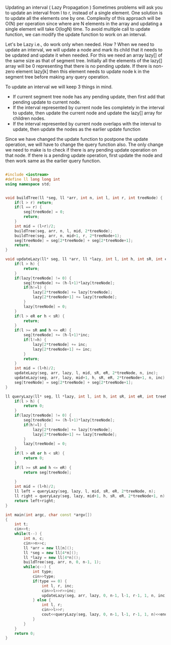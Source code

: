 Updating an interval ( Lazy Propagation )
Sometimes problems will ask you to update an interval from l to r, instead of a single element. One solution is to update all 
the elements one by one. Complexity of this approach will be O(N) per operation since where are N elements in the array and 
updating a single element will take O(logN) time.
To avoid multiple call to update function, we can modify the update function to work on an interval.

Let's be Lazy i.e., do work only when needed. How ? When we need to update an interval, we will update a node and mark its 
child that it needs to be updated and update it when needed. For this we need an array lazy[] of the same size as that of 
segment tree. Initially all the elements of the lazy[] array will be 0 representing that there is no pending update. If there 
is non-zero element lazy[k] then this element needs to update node k in the segment tree before making any query operation.

To update an interval we will keep 3 things in mind.

 - If current segment tree node has any pending update, then first add that pending update to current node.
 - If the interval represented by current node lies completely in the interval to update, then update the current node and 
 update the lazy[] array for children nodes.
 - If the interval represented by current node overlaps with the interval to update, then update the nodes as the earlier update 
 function
 
Since we have changed the update function to postpone the update operation, we will have to change the query function also. 
The only change we need to make is to check if there is any pending update operation on that node. If there is a pending update
operation, first update the node and then work same as the earlier query function.


```cpp

#include <iostream>
#define ll long long int
using namespace std;


void buildTree(ll *seg, ll *arr, int n, int l, int r, int treeNode) {
	if(l > r) return;
	if(l == r) {
		seg[treeNode] = 0;
		return;
	}
	int mid = (l+r)/2;
	buildTree(seg, arr, n, l, mid, 2*treeNode);
	buildTree(seg, arr, n, mid+1, r, 2*treeNode+1);
	seg[treeNode] = seg[2*treeNode] + seg[2*treeNode+1];
	return;
}

void updateLazy(ll* seg, ll *arr, ll *lazy, int l, int h, int sR, int eR, int treeNode, int n, ll inc) {
	if(l > h) {
		return;
	}
	if(lazy[treeNode] != 0) {
		seg[treeNode] += (h-l+1)*lazy[treeNode];
		if(h!=l) {
			lazy[2*treeNode] += lazy[treeNode];
			lazy[2*treeNode+1] += lazy[treeNode];
		}
		lazy[treeNode] = 0;
	}
	if(l > eR or h < sR) {
		return;
	}
	if(l >= sR and h <= eR) {
		seg[treeNode] += (h-l+1)*inc;
		if(l!=h) {
			lazy[2*treeNode] += inc;
			lazy[2*treeNode+1] += inc;
		}
		return;
	}
	int mid = (l+h)/2;
	updateLazy(seg, arr, lazy, l, mid, sR, eR, 2*treeNode, n, inc);
	updateLazy(seg, arr, lazy, mid+1, h, sR, eR, 2*treeNode+1, n, inc);
	seg[treeNode] = seg[2*treeNode] + seg[2*treeNode+1];
}

ll queryLazy(ll* seg, ll *lazy, int l, int h, int sR, int eR, int treeNode, int n) {
	if(l > h) {
		return 0;
	}
	if(lazy[treeNode] != 0) {
		seg[treeNode] += (h-l+1)*lazy[treeNode];
		if(h!=l) {
			lazy[2*treeNode] += lazy[treeNode];
			lazy[2*treeNode+1] += lazy[treeNode];
		}
		lazy[treeNode] = 0;
	}
	if(l > eR or h < sR) {
		return 0;
	}
	if(l >= sR and h <= eR) {
		return seg[treeNode];
		
	}
	int mid = (l+h)/2;
	ll left = queryLazy(seg, lazy, l, mid, sR, eR, 2*treeNode, n);
	ll right = queryLazy(seg, lazy, mid+1, h, sR, eR, 2*treeNode+1, n);
	return left+right;
}

int main(int argc, char const *argv[])
{
	int t;
	cin>>t;
	while(t--) {
		int n, c;
		cin>>n>>c;
		ll *arr = new ll[n]();
		ll *seg = new ll[4*n]();
		ll *lazy = new ll[4*n]();
		buildTree(seg, arr, n, 0, n-1, 1);
		while(c--) {
			int type;
			cin>>type;
			if(type == 0) {
				int l, r, inc;
				cin>>l>>r>>inc;
				updateLazy(seg, arr, lazy, 0, n-1, l-1, r-1, 1, n, inc);
			} else {
				int l, r;
				cin>>l>>r;
				cout<<queryLazy(seg, lazy, 0, n-1, l-1, r-1, 1, n)<<endl;
			}
		}	
	}
	return 0;
}

```
